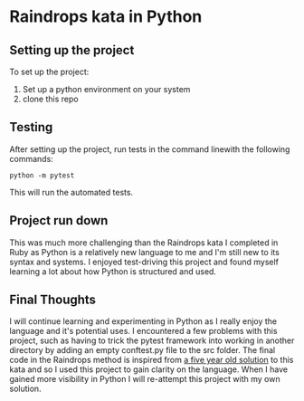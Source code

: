# Raindrops kata in Python
## Setting up the project
To set up the project: 
1. Set up a python environment on your system
2. clone this repo

## Testing
After setting up the project, run tests in the command linewith the following commands:
```
python -m pytest
```
This will run the automated tests.

## Project run down
This was much more challenging than the Raindrops kata I completed in Ruby as Python is a relatively new language to me and I'm still new to its syntax and systems. I enjoyed test-driving this project and found myself learning a lot about how Python is structured and used.


## Final Thoughts

I will continue learning and experimenting in Python as I really enjoy the language and it's potential uses. I encountered a few problems with this project, such as having to trick the pytest framework into working in another directory by adding an empty conftest.py file to the src folder. The final code in the Raindrops method is inspired from [a five year old solution](https://exercism.io/tracks/python/exercises/raindrops/solutions/e75aefcde5cf92b970488166) to this kata and so I used this project to gain clarity on the language. When I have gained more visibility in Python I will re-attempt this project with my own solution.
